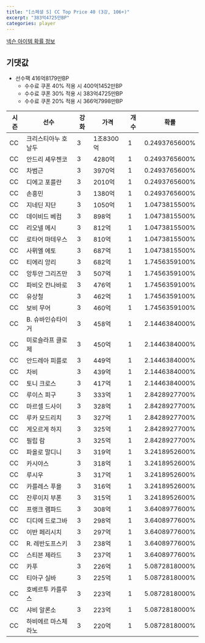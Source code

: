 ```yaml
---
title: "[스페셜 S] CC Top Price 40 (3강, 106+)"
excerpt: "383억4725만BP"
categories: player
---
```

[넥슨 아이템 확률 정보](http://iteminfo.nexon.com/probability/fo4?sn=7424)

## 기댓값
  - 선수팩 416억8179만BP
    - 수수료 쿠폰 40% 적용 시 400억1452만BP
    - 수수료 쿠폰 30% 적용 시 383억4725만BP
    - 수수료 쿠폰 20% 적용 시 366억7998만BP


|시즌|선수|강화|가격|개수|확률|
|---|---|---|---|---|---|
|CC|크리스티아누 호날두|3|1조8300억|1|0.2493765600%|
|CC|안드리 셰우첸코|3|4280억|1|0.2493765600%|
|CC|차범근|3|3970억|1|0.2493765600%|
|CC|디에고 포를란|3|2010억|1|0.2493765600%|
|CC|손흥민|3|1380억|1|0.2493765600%|
|CC|지네딘 지단|3|1050억|1|1.0473815500%|
|CC|데이비드 베컴|3|898억|1|1.0473815500%|
|CC|리오넬 메시|3|812억|1|1.0473815500%|
|CC|로타어 마테우스|3|810억|1|1.0473815500%|
|CC|사뮈엘 에토|3|687억|1|1.0473815500%|
|CC|티에리 앙리|3|682억|1|1.7456359100%|
|CC|앙투안 그리즈만|3|507억|1|1.7456359100%|
|CC|파비오 칸나바로|3|476억|1|1.7456359100%|
|CC|유상철|3|462억|1|1.7456359100%|
|CC|보비 무어|3|460억|1|1.7456359100%|
|CC|B. 슈바인슈타이거|3|458억|1|2.1446384000%|
|CC|미로슬라프 클로제|3|450억|1|2.1446384000%|
|CC|안드레아 피를로|3|449억|1|2.1446384000%|
|CC|차비|3|439억|1|2.1446384000%|
|CC|토니 크로스|3|417억|1|2.1446384000%|
|CC|루이스 피구|3|333억|1|2.8428927700%|
|CC|마르셀 드사이|3|328억|1|2.8428927700%|
|CC|루카 모드리치|3|327억|1|2.8428927700%|
|CC|게오르게 하지|3|325억|1|2.8428927700%|
|CC|필립 람|3|325억|1|2.8428927700%|
|CC|파올로 말디니|3|319억|1|3.2418952600%|
|CC|카시야스|3|318억|1|3.2418952600%|
|CC|루시우|3|317억|1|3.2418952600%|
|CC|카를레스 푸욜|3|316억|1|3.2418952600%|
|CC|잔루이지 부폰|3|315억|1|3.2418952600%|
|CC|프랭크 램파드|3|308억|1|3.6408977600%|
|CC|디디에 드로그바|3|298억|1|3.6408977600%|
|CC|이반 페리시치|3|297억|1|3.6408977600%|
|CC|R. 레반도프스키|3|238억|1|3.6408977600%|
|CC|스티븐 제라드|3|237억|1|3.6408977600%|
|CC|카푸|3|226억|1|5.0872818000%|
|CC|티아구 실바|3|225억|1|5.0872818000%|
|CC|호베르투 카를루스|3|223억|1|5.0872818000%|
|CC|샤비 알론소|3|223억|1|5.0872818000%|
|CC|하비에르 마스체라노|3|220억|1|5.0872818000%|
